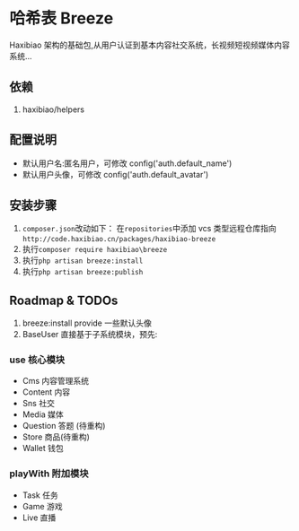 # 哈希表 Breeze

Haxibiao 架构的基础包,从用户认证到基本内容社交系统，长视频短视频媒体内容系统...

## 依赖

1. haxibiao/helpers

## 配置说明

- 默认用户名:匿名用户，可修改 config('auth.default_name')
- 默认用户头像，可修改 config('auth.default_avatar')

## 安装步骤

1. `composer.json`改动如下：
   在`repositories`中添加 vcs 类型远程仓库指向
   `http://code.haxibiao.cn/packages/haxibiao-breeze`
2. 执行`composer require haxibiao\breeze`
3. 执行`php artisan breeze:install`
4. 执行`php artisan breeze:publish`

## Roadmap & TODOs

1. breeze:install provide 一些默认头像
2. BaseUser 直接基于子系统模块，预先:

### use 核心模块

- Cms 内容管理系统
- Content 内容
- Sns 社交
- Media 媒体
- Question 答题 (待重构)
- Store 商品(待重构)
- Wallet 钱包

### playWith 附加模块

- Task 任务
- Game 游戏
- Live 直播
